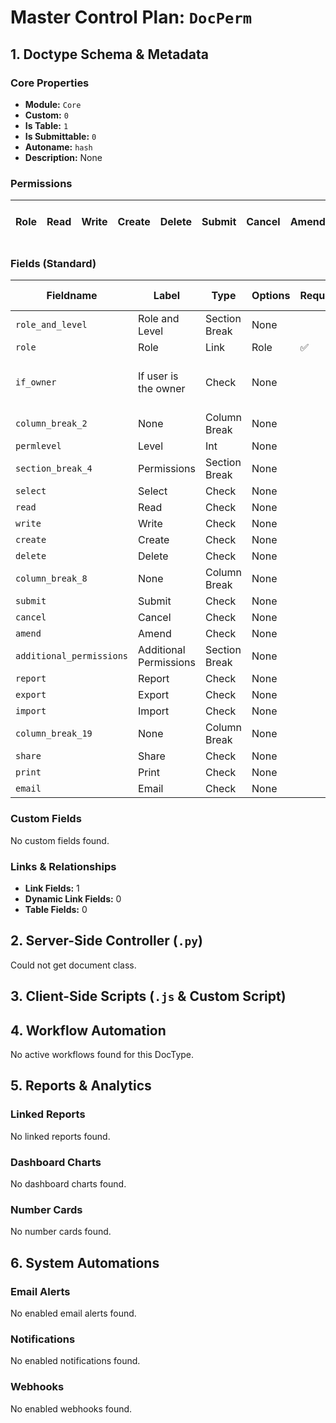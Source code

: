 # Master Control Plan: `DocPerm`

## 1. Doctype Schema & Metadata

### Core Properties
- **Module:** `Core`
- **Custom:** `0`
- **Is Table:** `1`
- **Is Submittable:** `0`
- **Autoname:** `hash`
- **Description:** None

### Permissions
| Role | Read | Write | Create | Delete | Submit | Cancel | Amend | Report | Import | Export | Print | Email | Share | Set User Perms |
|---|---|---|---|---|---|---|---|---|---|---|---|---|---|---|


### Fields (Standard)
| Fieldname | Label | Type | Options | Required | Hidden | Read Only | Default | Description |
|---|---|---|---|---|---|---|---|---|
| `role_and_level` | Role and Level | Section Break | None |  |  |  | None | None |
| `role` | Role | Link | Role | ✅ |  |  | None | None |
| `if_owner` | If user is the owner | Check | None |  |  |  | 0 | Apply this rule if the User is the Owner |
| `column_break_2` | None | Column Break | None |  |  |  | None | None |
| `permlevel` | Level | Int | None |  |  |  | 0 | None |
| `section_break_4` | Permissions | Section Break | None |  |  |  | None | None |
| `select` | Select | Check | None |  |  |  | 0 | None |
| `read` | Read | Check | None |  |  |  | 1 | None |
| `write` | Write | Check | None |  |  |  | 1 | None |
| `create` | Create | Check | None |  |  |  | 1 | None |
| `delete` | Delete | Check | None |  |  |  | 1 | None |
| `column_break_8` | None | Column Break | None |  |  |  | None | None |
| `submit` | Submit | Check | None |  |  |  | 0 | None |
| `cancel` | Cancel | Check | None |  |  |  | 0 | None |
| `amend` | Amend | Check | None |  |  |  | 0 | None |
| `additional_permissions` | Additional Permissions | Section Break | None |  |  |  | None | None |
| `report` | Report | Check | None |  |  |  | 1 | None |
| `export` | Export | Check | None |  |  |  | 1 | None |
| `import` | Import | Check | None |  |  |  | 0 | None |
| `column_break_19` | None | Column Break | None |  |  |  | None | None |
| `share` | Share | Check | None |  |  |  | 1 | None |
| `print` | Print | Check | None |  |  |  | 1 | None |
| `email` | Email | Check | None |  |  |  | 1 | None |


### Custom Fields
No custom fields found.


### Links & Relationships
- **Link Fields:** 1
- **Dynamic Link Fields:** 0
- **Table Fields:** 0

## 2. Server-Side Controller (`.py`)
Could not get document class.


## 3. Client-Side Scripts (`.js` & Custom Script)




## 4. Workflow Automation
No active workflows found for this DocType.


## 5. Reports & Analytics
### Linked Reports
No linked reports found.


### Dashboard Charts
No dashboard charts found.


### Number Cards
No number cards found.


## 6. System Automations
### Email Alerts
No enabled email alerts found.


### Notifications
No enabled notifications found.


### Webhooks
No enabled webhooks found.

